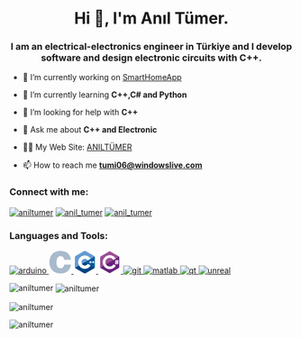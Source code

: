 <h1 align="center">Hi 👋, I'm Anıl Tümer.</h1>
<h3 align="center">I am an electrical-electronics engineer in Türkiye and I develop software and design electronic circuits with C++.</h3>

- 🔭 I’m currently working on [SmartHomeApp](https://github.com/AnilTumer/Akilli-Ev-Sistemi)

- 🌱 I’m currently learning **C++,C# and Python**

- 🤝 I’m looking for help with **C++**

- 💬 Ask me about **C++ and Electronic**

- 👨‍💻 My Web Site: [ANILTÜMER](https://www.aniltumer.com/)

- 📫 How to reach me **tumi06@windowslive.com**

<h3 align="left">Connect with me:</h3>
<p align="left">
<a href="https://linkedin.com/in/aniltumer" target="blank"><img align="center" src="https://raw.githubusercontent.com/rahuldkjain/github-profile-readme-generator/master/src/images/icons/Social/linked-in-alt.svg" alt="aniltumer" height="40" width="40" /></a>
<a href="https://instagram.com/anil_tumer" target="blank"><img align="center" src="https://raw.githubusercontent.com/rahuldkjain/github-profile-readme-generator/master/src/images/icons/Social/instagram.svg" alt="anil_tumer" height="40" width="40" /></a>
<a href="https://tumi0606.wixsite.com/aniltumer" target="blank"><img align="center" src="https://cdn-icons-png.flaticon.com/512/5339/5339181.png" alt="anil_tumer" height="40" width="40" /></a>
</p>

<h3 align="left">Languages and Tools:</h3>
<p align="left"> <a href="https://www.arduino.cc/" target="_blank" rel="noreferrer"> <img src="https://cdn.worldvectorlogo.com/logos/arduino-1.svg" alt="arduino" width="40" height="40"/> </a> <a href="https://www.cprogramming.com/" target="_blank" rel="noreferrer"> <img src="https://raw.githubusercontent.com/devicons/devicon/master/icons/c/c-original.svg" alt="c" width="40" height="40"/> </a> <a href="https://www.w3schools.com/cpp/" target="_blank" rel="noreferrer"> <img src="https://raw.githubusercontent.com/devicons/devicon/master/icons/cplusplus/cplusplus-original.svg" alt="cplusplus" width="40" height="40"/> </a> <a href="https://www.w3schools.com/cs/" target="_blank" rel="noreferrer"> <img src="https://raw.githubusercontent.com/devicons/devicon/master/icons/csharp/csharp-original.svg" alt="csharp" width="40" height="40"/> </a> <a href="https://git-scm.com/" target="_blank" rel="noreferrer"> <img src="https://www.vectorlogo.zone/logos/git-scm/git-scm-icon.svg" alt="git" width="40" height="40"/> </a> <a href="https://www.mathworks.com/" target="_blank" rel="noreferrer"> <img src="https://upload.wikimedia.org/wikipedia/commons/2/21/Matlab_Logo.png" alt="matlab" width="40" height="40"/> </a> <a href="https://www.qt.io/" target="_blank" rel="noreferrer"> <img src="https://upload.wikimedia.org/wikipedia/commons/0/0b/Qt_logo_2016.svg" alt="qt" width="40" height="40"/> </a> <a href="https://unrealengine.com/" target="_blank" rel="noreferrer"> <img src="https://raw.githubusercontent.com/kenangundogan/fontisto/036b7eca71aab1bef8e6a0518f7329f13ed62f6b/icons/svg/brand/unreal-engine.svg" alt="unreal" width="40" height="40"/> </a> </p>

<p><img align="left" src="https://github-readme-stats.vercel.app/api/top-langs?username=aniltumer&show_icons=true&locale=en&layout=compact" alt="aniltumer" /></p>

<p>&nbsp;<img align="center" src="https://github-readme-stats.vercel.app/api?username=aniltumer&show_icons=true&locale=en" alt="aniltumer" /></p>

<p><img align="center" src="https://github-readme-streak-stats.herokuapp.com/?user=aniltumer&" alt="aniltumer" /></p>

<p align="left"> <img src="https://komarev.com/ghpvc/?username=aniltumer&label=Profile%20views&color=0e75b6&style=flat" alt="aniltumer" /> </p>
